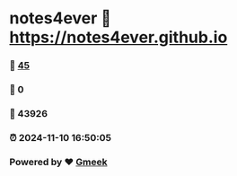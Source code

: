 # notes4ever :link: https://notes4ever.github.io 
### :page_facing_up: [45](https://notes4ever.github.io/tag.html) 
### :speech_balloon: 0 
### :hibiscus: 43926 
### :alarm_clock: 2024-11-10 16:50:05 
### Powered by :heart: [Gmeek](https://github.com/Meekdai/Gmeek)
